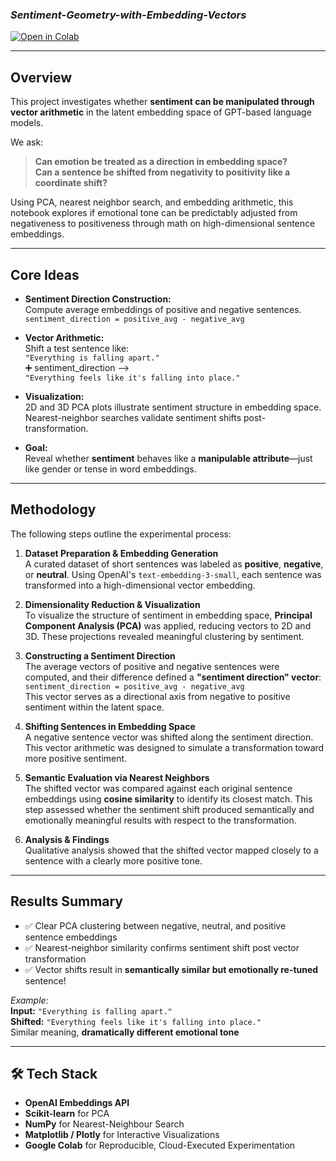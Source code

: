 ### *Sentiment-Geometry-with-Embedding-Vectors*

[![Open in Colab](https://colab.research.google.com/assets/colab-badge.svg)](https://colab.research.google.com/github/your-username/your-repo/blob/main/sentiment_shift_experiment.ipynb)

---

## Overview

This project investigates whether **sentiment can be manipulated through vector arithmetic** in the latent embedding space of GPT-based language models.

We ask:  
> **Can emotion be treated as a direction in embedding space?**  
> **Can a sentence be shifted from negativity to positivity like a coordinate shift?**

Using PCA, nearest neighbor search, and embedding arithmetic, this notebook explores if emotional tone can be predictably adjusted from negativeness to positiveness through math on high-dimensional sentence embeddings.

---

## Core Ideas

- **Sentiment Direction Construction:**  
  Compute average embeddings of positive and negative sentences.  
  `sentiment_direction = positive_avg - negative_avg`

- **Vector Arithmetic:**  
  Shift a test sentence like:  
  `"Everything is falling apart."`  
  ➕ sentiment_direction ⟶  
  `"Everything feels like it's falling into place."`

- **Visualization:**  
  2D and 3D PCA plots illustrate sentiment structure in embedding space.  
  Nearest-neighbor searches validate sentiment shifts post-transformation.

- **Goal:**  
  Reveal whether **sentiment** behaves like a **manipulable attribute**—just like gender or tense in word embeddings.

---

## Methodology

The following steps outline the experimental process:

1. **Dataset Preparation & Embedding Generation**  
   A curated dataset of short sentences was labeled as **positive**, **negative**, or **neutral**. Using OpenAI's `text-embedding-3-small`, each sentence was transformed into a high-dimensional vector embedding.

2. **Dimensionality Reduction & Visualization**  
   To visualize the structure of sentiment in embedding space, **Principal Component Analysis (PCA)** was applied, reducing vectors to 2D and 3D. These projections revealed meaningful clustering by sentiment.

3. **Constructing a Sentiment Direction**  
   The average vectors of positive and negative sentences were computed, and their difference defined a **"sentiment direction" vector**:  
   `sentiment_direction = positive_avg - negative_avg`  
   This vector serves as a directional axis from negative to positive sentiment within the latent space.

4. **Shifting Sentences in Embedding Space**  
   A negative sentence vector was shifted along the sentiment direction. This vector arithmetic was designed to simulate a transformation toward more positive sentiment.

5. **Semantic Evaluation via Nearest Neighbors**  
   The shifted vector was compared against each original sentence embeddings using **cosine similarity** to identify its closest match. This step assessed whether the sentiment shift produced semantically and emotionally meaningful results with respect to the transformation.

6. **Analysis & Findings**  
   Qualitative analysis showed that the shifted vector mapped closely to a sentence with a clearly more positive tone.

---

## Results Summary

- ✅ Clear PCA clustering between negative, neutral, and positive sentence embeddings
- ✅ Nearest-neighbor similarity confirms sentiment shift post vector transformation
- ✅ Vector shifts result in **semantically similar but emotionally re-tuned** sentence!

*Example:*  
**Input:** `"Everything is falling apart."`  
**Shifted:** `"Everything feels like it's falling into place."`  
Similar meaning, **dramatically different emotional tone**

---

## 🛠 Tech Stack

- **OpenAI Embeddings API**
- **Scikit-learn** for PCA
- **NumPy** for Nearest-Neighbour Search
- **Matplotlib / Plotly** for Interactive Visualizations
- **Google Colab** for Reproducible, Cloud-Executed Experimentation
